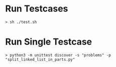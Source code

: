 # Run Testcases

`> sh ./test.sh`

# Run Single Testcase

`> python3 -m unittest discover -s "problems" -p "split_linked_list_in_parts.py"`
